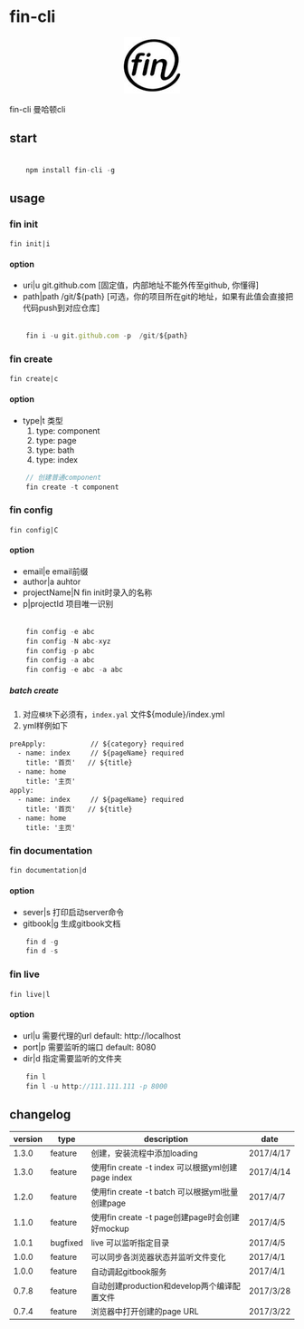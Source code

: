 # fin-cli

<center>

![](./static/image/logo.jpg)
</center>

fin-cli  曼哈顿cli

## start
```javascript

    npm install fin-cli -g

```

## usage

### fin init
    fin init|i
#### option

 - uri|u git.github.com  [固定值，内部地址不能外传至github, 你懂得]
 - path|path /git/${path}  [可选，你的项目所在git的地址，如果有此值会直接把代码push到对应仓库]

```javascript

    fin i -u git.github.com -p  /git/${path}
```

### fin create
    fin create|c
#### option

 - type|t 类型
    1. type: component
    2. type: page
    3. type: bath
    4. type: index
 
```javascript
    // 创建普通component
    fin create -t component
```

### fin config
    fin config|C
#### option

 - email|e email前缀
 - author|a auhtor
 - projectName|N fin init时录入的名称
 - p|projectId 项目唯一识别
 
```javascript

    fin config -e abc
    fin config -N abc-xyz
    fin config -p abc
    fin config -a abc
    fin config -e abc -a abc
```

##### batch create

1. 对应`模块`下必须有，`index.yal` 文件${module}/index.yml
2. yml样例如下
```
preApply:           // ${category} required
  - name: index     // ${pageName} required
    title: '首页'   // ${title}
  - name: home
    title: '主页'
apply:
  - name: index     // ${pageName} required
    title: '首页'   // ${title}
  - name: home
    title: '主页'
```

### fin documentation
    fin documentation|d
#### option

 - sever|s 打印启动server命令
 - gitbook|g 生成gitbook文档
 
```javascript
    fin d -g
    fin d -s
```

### fin live
    fin live|l
#### option

 - url|u 需要代理的url default: http://localhost
 - port|p 需要监听的端口 default: 8080
 - dir|d 指定需要监听的文件夹
 
```javascript
    fin l
    fin l -u http://111.111.111 -p 8000
```

## changelog

|version|type|description|date|
|---|---|---|---|
|1.3.0|feature|创建，安装流程中添加loading|2017/4/17|
|1.3.0|feature|使用fin create -t index 可以根据yml创建page index|2017/4/14|
|1.2.0|feature|使用fin create -t batch 可以根据yml批量创建page|2017/4/7|
|1.1.0|feature|使用fin create -t page创建page时会创建好mockup|2017/4/5|
|1.0.1|bugfixed|live 可以监听指定目录|2017/4/5|
|1.0.0|feature|可以同步各浏览器状态并监听文件变化|2017/4/1|
|1.0.0|feature|自动调起gitbook服务|2017/4/1|
|0.7.8|feature|自动创建production和develop两个编译配置文件|2017/3/28|
|0.7.4|feature|浏览器中打开创建的page URL|2017/3/22|
 